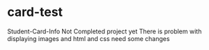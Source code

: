 # card-test
Student-Card-Info
Not Completed project yet
There is problem with displaying images and html and css need some changes
